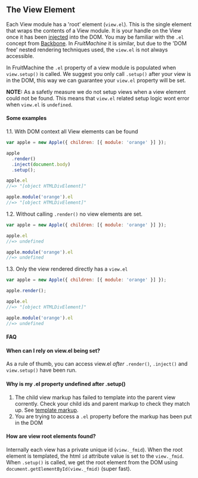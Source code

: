 ## The View Element

Each View module has a 'root' element (`view.el`). This is the single element that wraps the contents of a View module. It is your handle on the View once it has been [injected](view-injection.md) into the DOM. You may be familiar with the `.el` concept from [Backbone](http://backbonejs.org/). In *FruitMachine* it is similar, but due to the 'DOM free' nested rendering techniques used, the `view.el` is not always accessible.

In FruitMachine the `.el` property of a view module is populated when `view.setup()` is called. We suggest you only call `.setup()` after your view is in the DOM, this way we can guarantee your `view.el` property will be set.

**NOTE:** As a safetly measure we do not setup views when a view element could not be found. This means that `view.el` related setup logic wont error when `view.el` is `undefined`.

#### Some examples

1.1. With DOM context all View elements can be found

```js
var apple = new Apple({ children: [{ module: 'orange' }] });

apple
  .render()
  .inject(document.body)
  .setup();

apple.el
//=> "[object HTMLDivElement]"

apple.module('orange').el
//=> "[object HTMLDivElement]"
```

1.2. Without calling `.render()` no view elements are set.

```js
var apple = new Apple({ children: [{ module: 'orange' }] });

apple.el
//=> undefined

apple.module('orange').el
//=> undefined
```

1.3. Only the view rendered directly has a `view.el`

```js
var apple = new Apple({ children: [{ module: 'orange' }] });

apple.render();

apple.el
//=> "[object HTMLDivElement]"

apple.module('orange').el
//=> undefined
```

#### FAQ

#### When can I rely on view.el being set?

As a rule of thumb, you can access view.el *after* `.render()`, `.inject()` and `view.setup()` have been run.

#### Why is my .el property undefined after .setup()

1. The child view markup has failed to template into the parent view corrently. Check your child ids and parent markup to check they match up. See [template markup](view-template-markup.md).
2. You are trying to access a `.el` property before the markup has been put in the DOM

#### How are view root elements found?

Internally each view has a private unique id (`view._fmid`). When the root element is templated, the html `id` attribute value is set to the `view._fmid`. When `.setup()` is called, we get the root element from the DOM using `document.getElementById(view._fmid)` (super fast).
